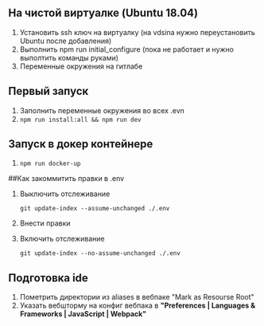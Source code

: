 ## На чистой виртуалке (Ubuntu 18.04)
1. Установить ssh ключ на виртуалку (на vdsina нужно переустановить Ubuntu после добавления)
1. Выполнить npm run initial_configure (пока не работает и нужно выполтить команды руками)
1. Переменные окружения на гитлабе

## Первый запуск

1. Заполнить переменные окружения во всех .evn
1. `npm run install:all && npm run dev`

## Запуск в докер контейнере
1. `npm run docker-up`

##Как закоммитить правки в .env
1. Выключить отслеживание

    `git update-index --assume-unchanged ./.env`

1. Внести правки

1. Включить отслеживание

    `git update-index --no-assume-unchanged ./.env`

## Подготовка ide
1. Пометрить директории из aliases в вебпаке "Mark as Resourse Root"
2. Указать вебшторму на конфиг вебпака в **"Preferences | Languages & Frameworks | JavaScript | Webpack"**
